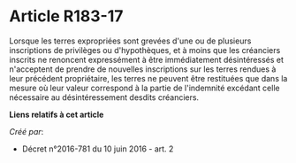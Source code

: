 # Article R183-17

Lorsque les terres expropriées sont grevées d'une ou de plusieurs inscriptions de privilèges ou d'hypothèques, et à moins que
les créanciers inscrits ne renoncent expressément à être immédiatement désintéressés et n'acceptent de prendre de nouvelles
inscriptions sur les terres rendues à leur précédent propriétaire, les terres ne peuvent être restituées que dans la mesure
où leur valeur correspond à la partie de l'indemnité excédant celle nécessaire au désintéressement desdits créanciers.

**Liens relatifs à cet article**

_Créé par_:

  - Décret n°2016-781 du 10 juin 2016 - art. 2
